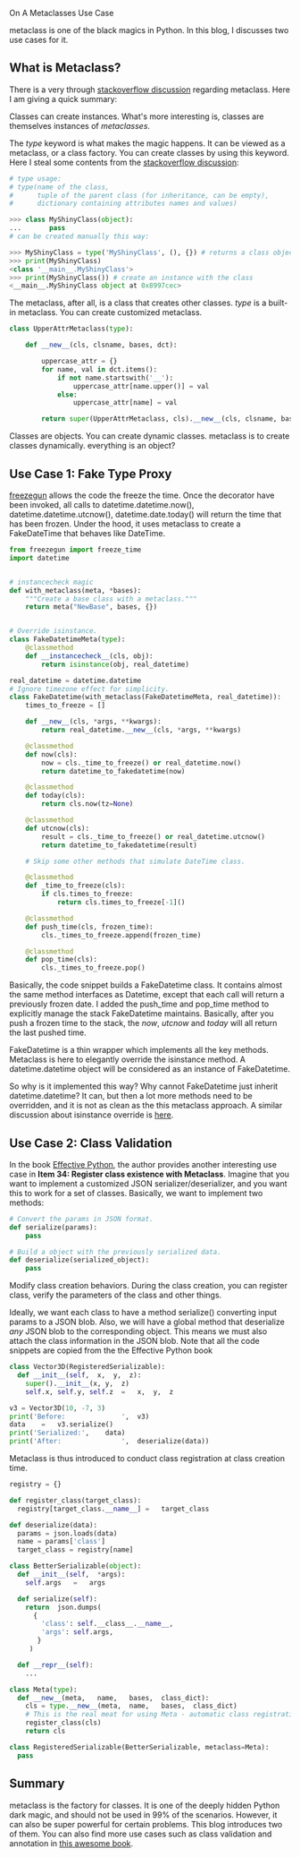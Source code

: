 On A Metaclasses Use Case

metaclass is one of the black magics in Python. In this blog, I discusses two use cases for it.

## What is Metaclass?
There is a very through [stackoverflow discussion](https://stackoverflow.com/a/6581949) regarding metaclass. Here I am giving a quick summary:

Classes can create instances. What's more interesting is, classes are themselves instances of *metaclasses*.

The *type* keyword is what makes the magic happens. It can be viewed as a metaclass, or a class factory. You can create classes by using this keyword. Here I steal some contents from the [stackoverflow discussion](https://stackoverflow.com/a/6581949):

```python
# type usage:
# type(name of the class, 
#      tuple of the parent class (for inheritance, can be empty), 
#      dictionary containing attributes names and values)

>>> class MyShinyClass(object):
...       pass
# can be created manually this way:

>>> MyShinyClass = type('MyShinyClass', (), {}) # returns a class object
>>> print(MyShinyClass)
<class '__main__.MyShinyClass'>
>>> print(MyShinyClass()) # create an instance with the class
<__main__.MyShinyClass object at 0x8997cec>
```

The metaclass, after all, is a class that creates other classes. *type* is a built-in metaclass. You can create customized metaclass.

```python
class UpperAttrMetaclass(type): 

    def __new__(cls, clsname, bases, dct):

        uppercase_attr = {}
        for name, val in dct.items():
            if not name.startswith('__'):
                uppercase_attr[name.upper()] = val
            else:
                uppercase_attr[name] = val

        return super(UpperAttrMetaclass, cls).__new__(cls, clsname, bases, uppercase_attr)
```

Classes are objects.
You can create dynamic classes.
metaclass is to create classes dynamically.
everything is an object?

## Use Case 1: Fake Type Proxy
[freezegun](https://github.com/spulec/freezegun) allows the code the freeze the time. Once the decorator have been invoked, all calls to datetime.datetime.now(), datetime.datetime.utcnow(), datetime.date.today() will return the time that has been frozen. Under the hood, it uses metaclass to create a FakeDateTime that behaves like DateTime.

```python
from freezegun import freeze_time
import datetime


# instancecheck magic
def with_metaclass(meta, *bases):
    """Create a base class with a metaclass."""
    return meta("NewBase", bases, {})


# Override isinstance.
class FakeDatetimeMeta(type):
    @classmethod
    def __instancecheck__(cls, obj):
        return isinstance(obj, real_datetime)

real_datetime = datetime.datetime
# Ignore timezone effect for simplicity.
class FakeDatetime(with_metaclass(FakeDatetimeMeta, real_datetime)):
    times_to_freeze = []

    def __new__(cls, *args, **kwargs):
        return real_datetime.__new__(cls, *args, **kwargs)

    @classmethod
    def now(cls):
        now = cls._time_to_freeze() or real_datetime.now()
        return datetime_to_fakedatetime(now)

    @classmethod
    def today(cls):
        return cls.now(tz=None)

    @classmethod
    def utcnow(cls):
        result = cls._time_to_freeze() or real_datetime.utcnow()
        return datetime_to_fakedatetime(result)

    # Skip some other methods that simulate DateTime class.

    @classmethod
    def _time_to_freeze(cls):
        if cls.times_to_freeze:
            return cls.times_to_freeze[-1]()

    @classmethod
    def push_time(cls, frozen_time):
        cls._times_to_freeze.append(frozen_time)

    @classmethod
    def pop_time(cls):
        cls._times_to_freeze.pop()
```

Basically, the code snippet builds a FakeDatetime class. It contains almost the same method interfaces as Datetime, except that each call will return a previously frozen date. I added the push_time and pop_time method to explicitly manage the stack FakeDatetime maintains. Basically, after you push a frozen time to the stack, the *now*, *utcnow* and *today* will all return the last pushed time.

FakeDatetime is a thin wrapper which implements all the key methods. Metaclass is here to elegantly override the isinstance method. A datetime.datetime object will be considered as an instance of FakeDatetime.

So why is it implemented this way? Why cannot FakeDatetime just inherit datetime.datetime? It can, but then a lot more methods need to be overridden, and it is not as clean as the this metaclass approach. A similar discussion about isinstance override is [here](https://stackoverflow.com/questions/6803597/how-to-fake-type-with-python).

## Use Case 2: Class Validation
In the book [Effective Python](), the author provides another interesting use case in **Item 34: Register class existence with Metaclass**. Imagine that you want to implement a customized JSON serializer/deserializer, and you want this to work for a set of classes. Basically, we want to implement two methods:

```python
# Convert the params in JSON format.
def serialize(params):
    pass

# Build a object with the previously serialized data.
def deserialize(serialized_object):
    pass
```

Modify class creation behaviors. During the class creation, you can register class, verify the parameters of the class and other things.

Ideally, we want each class to have a method serialize() converting input params to a JSON blob. Also, we will have a global method that deserialize *any* JSON blob to the corresponding object. This means we must also attach the class information in the JSON blob. Note that all the code snippets are copied from the the Effective Python book

```python
class Vector3D(RegisteredSerializable):
  def __init__(self,  x,  y,  z):
    super().__init__(x, y,  z)
    self.x, self.y, self.z  =   x,  y,  z

v3 = Vector3D(10, -7, 3)
print('Before:              ',  v3)
data    =   v3.serialize()
print('Serialized:',    data)
print('After:               ',  deserialize(data))
```

Metaclass is thus introduced to conduct class registration at class creation time.

```python
registry = {}

def register_class(target_class):
  registry[target_class.__name__] =   target_class

def deserialize(data):
  params = json.loads(data)
  name = params['class']
  target_class = registry[name]

class BetterSerializable(object):
  def __init__(self,  *args):
    self.args   =   args

  def serialize(self):
    return  json.dumps(
      {
        'class': self.__class__.__name__,
        'args': self.args,
       }
     )

  def __repr__(self):
    ...

class Meta(type):
  def __new__(meta,   name,   bases,  class_dict):
    cls = type.__new__(meta,  name,   bases,  class_dict)
    # This is the real meat for using Meta - automatic class registration during class creation.
    register_class(cls)
    return cls

class RegisteredSerializable(BetterSerializable, metaclass=Meta):
  pass
```

## Summary
metaclass is the factory for classes. It is one of the deeply hidden Python dark magic, and should not be used in 99% of the scenarios. However, it can also be super powerful for certain problems. This blog introduces two of them. You can also find more use cases such as class validation and annotation in [this awesome book]().